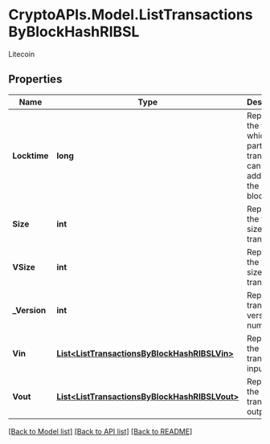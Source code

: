 # CryptoAPIs.Model.ListTransactionsByBlockHashRIBSL
Litecoin

## Properties

Name | Type | Description | Notes
------------ | ------------- | ------------- | -------------
**Locktime** | **long** | Represents the time at which a particular transaction can be added to the blockchain. | 
**Size** | **int** | Represents the total size of this transaction. | 
**VSize** | **int** | Represents the virtual size of this transaction. | 
**_Version** | **int** | Represents transaction version number. | 
**Vin** | [**List&lt;ListTransactionsByBlockHashRIBSLVin&gt;**](ListTransactionsByBlockHashRIBSLVin.md) | Represents the transaction inputs. | 
**Vout** | [**List&lt;ListTransactionsByBlockHashRIBSLVout&gt;**](ListTransactionsByBlockHashRIBSLVout.md) | Represents the transaction outputs. | 

[[Back to Model list]](../README.md#documentation-for-models) [[Back to API list]](../README.md#documentation-for-api-endpoints) [[Back to README]](../README.md)

